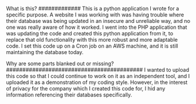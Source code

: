 What is this?
#############
This is a python application I wrote for a specific purpose. A website I was working with was having trouble where their database was being updated in an insecure and unreliable way, and no one was really aware of how it worked.
I went into the PHP application that was updating the code and created this python application from it, to replace that old functionality with this more robust and more adaptable code.
I set this code up on a Cron job on an AWS machine, and it is still maintaining the database today.

Why are some parts blanked out or missing?
##########################################
I wanted to upload this code so that I could continue to work on it as an independent tool, and I uploaded it as a demonstration of my coding style. 
However, in the interest of privacy for the company which I created this code for, I hid any information referencing their databases specifically. 
